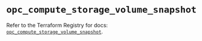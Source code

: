 # `opc_compute_storage_volume_snapshot`

Refer to the Terraform Registry for docs: [`opc_compute_storage_volume_snapshot`](https://registry.terraform.io/providers/hashicorp/opc/1.4.1/docs/resources/compute_storage_volume_snapshot).
